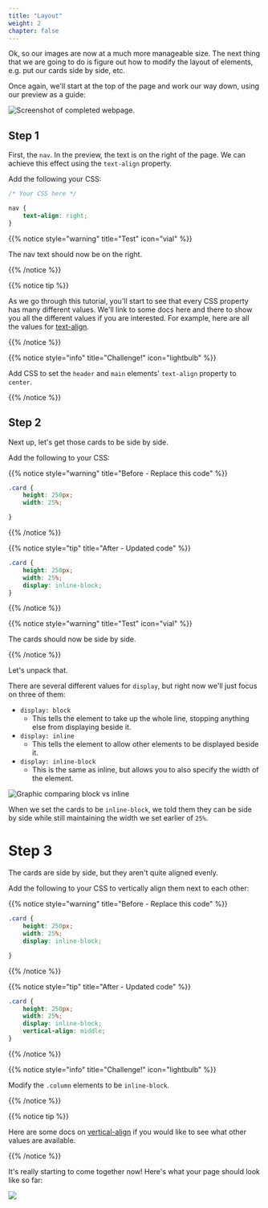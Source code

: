 ```yaml
---
title: "Layout"
weight: 2
chapter: false
---
```


Ok, so our images are now at a much more manageable size.
The next thing that we are going to do is figure out how to modify the layout of elements, e.g. put our cards side by side, etc.

Once again, we'll start at the top of the page and work our way down, using our preview as a guide:

![Screenshot of completed webpage.](../../images/animals_complete.jpeg)

## Step 1

First, the `nav`.
In the preview, the text is on the right of the page.
We can achieve this effect using the `text-align` property.

Add the following your CSS:

```css {title="css"}
/* Your CSS here */

nav {
	text-align: right;
}
```

{{% notice style="warning" title="Test" icon="vial" %}}

The nav text should now be on the right.

{{% /notice %}}

{{% notice tip %}}

As we go through this tutorial, you'll start to see that every CSS property has many different values. We'll link to some docs here and there to show you all the different values if you are interested. For example, here are all the values for [text-align](https://developer.mozilla.org/en-US/docs/Web/CSS/text-align).

{{% /notice %}}

{{% notice style="info" title="Challenge!" icon="lightbulb" %}}

Add CSS to set the `header` and `main` elements' `text-align` property to `center`.

{{% /notice %}}

## Step 2

Next up, let's get those cards to be side by side.

Add the following to your CSS:

{{% notice style="warning" title="Before - Replace this code" %}}
```css
.card {
	height: 250px;
	width: 25%;

}
```

{{% /notice %}}

{{% notice style="tip" title="After - Updated code" %}}
```css
.card {
	height: 250px;
	width: 25%;
	display: inline-block;
}
```
{{% /notice %}}

{{% notice style="warning" title="Test" icon="vial" %}}

The cards should now be side by side.

{{% /notice %}}

Let's unpack that.

There are several different values for `display`, but right now we'll just focus on three of them:

- `display: block`
    - This tells the element to take up the whole line, stopping anything else from displaying beside it.
- `display: inline`
    - This tells the element to allow other elements to be displayed beside it.
- `display: inline-block`
    - This is the same as inline, but allows you to also specify the width of the element.

![Graphic comparing block vs inline](../../images/display.png)

When we set the cards to be `inline-block`, we told them they can be side by side while still maintaining the width we set earlier of `25%`.


# Step 3

The cards are side by side, but they aren't quite aligned evenly.

Add the following to your CSS to vertically align them next to each other:

{{% notice style="warning" title="Before - Replace this code" %}}
```css
.card {
	height: 250px;
	width: 25%;
	display: inline-block;

}
```

{{% /notice %}}

{{% notice style="tip" title="After - Updated code" %}}
```css
.card {
	height: 250px;
	width: 25%;
	display: inline-block;
	vertical-align: middle;
}
```
{{% /notice %}}

{{% notice style="info" title="Challenge!" icon="lightbulb" %}}

Modify the `.column` elements to be `inline-block`.

{{% /notice %}}

{{% notice tip %}}

Here are some docs on [vertical-align](https://developer.mozilla.org/en-US/docs/Web/CSS/vertical-align) if you would like to see what other values are available.

{{% /notice %}}


It's really starting to come together now!
Here's what your page should look like so far:


![](../../images/animals_layout.jpeg)
